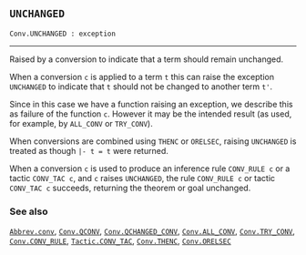 ## `UNCHANGED`

``` hol4
Conv.UNCHANGED : exception
```

------------------------------------------------------------------------

Raised by a conversion to indicate that a term should remain unchanged.

When a conversion `c` is applied to a term `t` this can raise the
exception `UNCHANGED` to indicate that `t` should not be changed to
another term `t'`.

Since in this case we have a function raising an exception, we describe
this as failure of the function `c`. However it may be the intended
result (as used, for example, by `ALL_CONV` or `TRY_CONV`).

When conversions are combined using `THENC` or `ORELSEC`, raising
`UNCHANGED` is treated as though `|- t = t` were returned.

When a conversion `c` is used to produce an inference rule `CONV_RULE c`
or a tactic `CONV_TAC c`, and `c` raises `UNCHANGED`, the rule
`CONV_RULE c` or tactic `CONV_TAC c` succeeds, returning the theorem or
goal unchanged.

### See also

[`Abbrev.conv`](#Abbrev.conv), [`Conv.QCONV`](#Conv.QCONV),
[`Conv.QCHANGED_CONV`](#Conv.QCHANGED_CONV),
[`Conv.ALL_CONV`](#Conv.ALL_CONV), [`Conv.TRY_CONV`](#Conv.TRY_CONV),
[`Conv.CONV_RULE`](#Conv.CONV_RULE),
[`Tactic.CONV_TAC`](#Tactic.CONV_TAC), [`Conv.THENC`](#Conv.THENC),
[`Conv.ORELSEC`](#Conv.ORELSEC)

